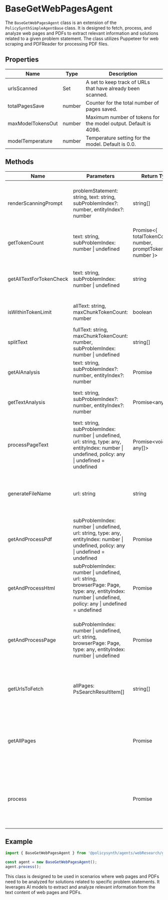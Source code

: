 # BaseGetWebPagesAgent

The `BaseGetWebPagesAgent` class is an extension of the `PolicySynthSimpleAgentBase` class. It is designed to fetch, process, and analyze web pages and PDFs to extract relevant information and solutions related to a given problem statement. The class utilizes Puppeteer for web scraping and PDFReader for processing PDF files.

## Properties

| Name                | Type   | Description                                                                 |
|---------------------|--------|-----------------------------------------------------------------------------|
| urlsScanned         | Set<string> | A set to keep track of URLs that have already been scanned.              |
| totalPagesSave      | number | Counter for the total number of pages saved.                                |
| maxModelTokensOut   | number | Maximum number of tokens for the model output. Default is 4096.             |
| modelTemperature    | number | Temperature setting for the model. Default is 0.0.                          |

## Methods

| Name                      | Parameters                                                                 | Return Type | Description                                                                                     |
|---------------------------|----------------------------------------------------------------------------|-------------|-------------------------------------------------------------------------------------------------|
| renderScanningPrompt      | problemStatement: string, text: string, subProblemIndex?: number, entityIndex?: number | string[]    | Renders a prompt for scanning text in relation to a problem statement.                          |
| getTokenCount             | text: string, subProblemIndex: number \| undefined                         | Promise<{ totalTokenCount: number, promptTokenCount: number }> | Calculates the token count for a given text.                                                    |
| getAllTextForTokenCheck   | text: string, subProblemIndex: number \| undefined                         | string      | Combines prompt messages and text for token checking.                                           |
| isWithinTokenLimit        | allText: string, maxChunkTokenCount: number                                | boolean     | Checks if the text is within the token limit.                                                   |
| splitText                 | fullText: string, maxChunkTokenCount: number, subProblemIndex: number \| undefined | string[]    | Splits text into chunks based on token limits.                                                  |
| getAIAnalysis             | text: string, subProblemIndex?: number, entityIndex?: number               | Promise<any> | Gets AI analysis for a given text.                                                              |
| getTextAnalysis           | text: string, subProblemIndex?: number, entityIndex?: number               | Promise<any[]> | Analyzes text and returns the analysis results.                                                 |
| processPageText           | text: string, subProblemIndex: number \| undefined, url: string, type: any, entityIndex: number \| undefined, policy: any \| undefined = undefined | Promise<void \| any[]> | Processes the text of a page and saves the analysis.                                            |
| generateFileName          | url: string                                                                | string      | Generates a file name based on the URL using SHA-256 hashing.                                   |
| getAndProcessPdf          | subProblemIndex: number \| undefined, url: string, type: any, entityIndex: number \| undefined, policy: any \| undefined = undefined | Promise<void> | Fetches and processes a PDF file.                                                               |
| getAndProcessHtml         | subProblemIndex: number \| undefined, url: string, browserPage: Page, type: any, entityIndex: number \| undefined, policy: any \| undefined = undefined | Promise<void> | Fetches and processes an HTML page.                                                             |
| getAndProcessPage         | subProblemIndex: number \| undefined, url: string, browserPage: Page, type: any, entityIndex: number \| undefined | Promise<boolean> | Determines whether to process a page as a PDF or HTML and processes it accordingly.             |
| getUrlsToFetch            | allPages: PsSearchResultItem[]                                             | string[]    | Determines which URLs to fetch based on a percentage of the total pages.                        |
| getAllPages               |                                                                            | Promise<void> | Launches a browser and processes all pages for different search query types.                    |
| process                   |                                                                            | Promise<void> | Main process method to initiate the fetching and processing of web pages.                       |

## Example

```typescript
import { BaseGetWebPagesAgent } from '@policysynth/agents/webResearch/getWebPages.js';

const agent = new BaseGetWebPagesAgent();
agent.process();
```

This class is designed to be used in scenarios where web pages and PDFs need to be analyzed for solutions related to specific problem statements. It leverages AI models to extract and analyze relevant information from the text content of web pages and PDFs.